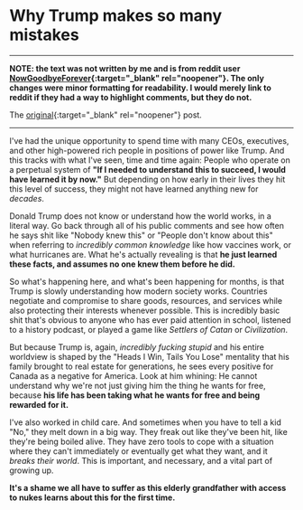 # Why Trump makes so many mistakes

-------------------------------------------------------------------------------

**NOTE: the text was not written by me and is from reddit user
[NowGoodbyeForever](https://www.reddit.com/user/NowGoodbyeForever){:target="_blank" rel="noopener"}.
The only changes were minor formatting for
readability.  I would merely link to reddit if they had a way to
highlight comments, but they do not.**

The
[original](https://www.reddit.com/r/canada/comments/1j8udpt/trump_threatens_ontario_will_pay_a_financial/mh87126/){:target="_blank" rel="noopener"} post.

-------------------------------------------------------------------------------

I've had the unique opportunity to spend time with many CEOs,
executives, and other high-powered rich people in positions of power
like Trump. And this tracks with what I've seen, time and time again:
People who operate on a perpetual system of **"If I needed to
understand this to succeed, I would have learned it by now."** But
depending on how early in their lives they hit this level of success,
they might not have learned anything new for *decades*.

Donald Trump does not know or understand how the world works, in a
literal way. Go back through all of his public comments and see how
often he says shit like "Nobody knew this" or "People don't know about
this" when referring to *incredibly common knowledge* like how
vaccines work, or what hurricanes are. What he's actually revealing is
that **he just learned these facts, and assumes no one knew them
before he did.**

So what's happening here, and what's been happening for months, is
that Trump is slowly understanding how modern society works. Countries
negotiate and compromise to share goods, resources, and services while
also protecting their interests whenever possible. This is incredibly
basic shit that's obvious to anyone who has ever paid attention in
school, listened to a history podcast, or played a game like *Settlers
of Catan* or *Civilization*.

But because Trump is, again, *incredibly fucking stupid* and his
entire worldview is shaped by the "Heads I Win, Tails You Lose"
mentality that his family brought to real estate for generations, he
sees every positive for Canada as a negative for America. Look at him
whining: He cannot understand why we're not just giving him the thing
he wants for free, because **his life has been taking what he wants
for free and being rewarded for it.**

I've also worked in child care. And sometimes when you have to tell a
kid "No," they melt down in a big way. They freak out like they've
been hit, like they're being boiled alive. They have zero tools to
cope with a situation where they can't immediately or eventually get
what they want, and it *breaks their world*. This is important, and
necessary, and a vital part of growing up.

**It's a shame we all have to suffer as this elderly grandfather with
access to nukes learns about this for the first time.**
